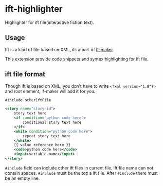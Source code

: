 # ift-highlighter

Highlighter for ift file(interactive fiction text).

## Usage

Ift is a kind of file based on XML, its a part of [if-maker](https://github.com/DiscreteTom/if-maker).

This extension provide code snippets and syntax highlighting for ift file.

## ift file format

Though ift is based on XML, you don't have to write `<?xml version="1.0"?>` and root element, if-maker will add it for you.

```xml
#include otherIftFile

<story name="story-id">
	story text here
	<if condition="python code here">
		conditional story text here
	</if>
	<while condition="python code here">
		repeat story text here
	</while>
	{{ value reference here }}
	<code>python code here</code>
	<input>variable-name</input>
</story>
```

`#include` field can include other ift files in current file. Ift file name can not contain spaces. `#include` must be the top a ift file. After `#include` there must be an empty line.
